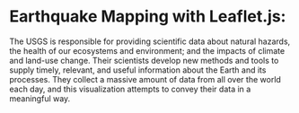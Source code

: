 # Earthquake Mapping with Leaflet.js:
The USGS is responsible for providing scientific data about natural hazards, the health of our ecosystems and environment; and the impacts of climate and land-use change. Their scientists develop new methods and tools to supply timely, relevant, and useful information about the Earth and its processes. They collect a massive amount of data from all over the world each day, and this visualization attempts to convey their data in a meaningful way.
